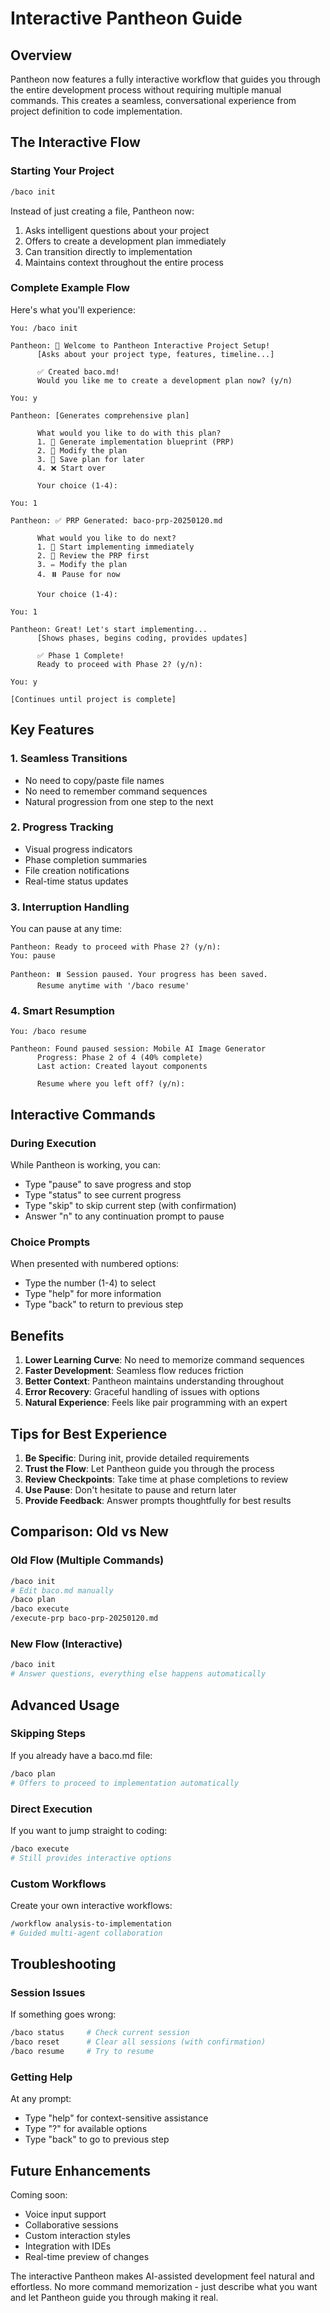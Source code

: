 # Interactive Pantheon Guide

## Overview

Pantheon now features a fully interactive workflow that guides you through the entire development process without requiring multiple manual commands. This creates a seamless, conversational experience from project definition to code implementation.

## The Interactive Flow

### Starting Your Project

```bash
/baco init
```

Instead of just creating a file, Pantheon now:
1. Asks intelligent questions about your project
2. Offers to create a development plan immediately
3. Can transition directly to implementation
4. Maintains context throughout the entire process

### Complete Example Flow

Here's what you'll experience:

```
You: /baco init

Pantheon: 🎯 Welcome to Pantheon Interactive Project Setup!
      [Asks about your project type, features, timeline...]
      
      ✅ Created baco.md!
      Would you like me to create a development plan now? (y/n)

You: y

Pantheon: [Generates comprehensive plan]
      
      What would you like to do with this plan?
      1. 🚀 Generate implementation blueprint (PRP)
      2. 📝 Modify the plan
      3. 💾 Save plan for later
      4. ❌ Start over
      
      Your choice (1-4):

You: 1

Pantheon: ✅ PRP Generated: baco-prp-20250120.md
      
      What would you like to do next?
      1. 🚀 Start implementing immediately
      2. 📄 Review the PRP first
      3. ✏️ Modify the plan
      4. ⏸️ Pause for now
      
      Your choice (1-4):

You: 1

Pantheon: Great! Let's start implementing...
      [Shows phases, begins coding, provides updates]
      
      ✅ Phase 1 Complete!
      Ready to proceed with Phase 2? (y/n):

You: y

[Continues until project is complete]
```

## Key Features

### 1. Seamless Transitions
- No need to copy/paste file names
- No need to remember command sequences
- Natural progression from one step to the next

### 2. Progress Tracking
- Visual progress indicators
- Phase completion summaries
- File creation notifications
- Real-time status updates

### 3. Interruption Handling
You can pause at any time:
```
Pantheon: Ready to proceed with Phase 2? (y/n):
You: pause

Pantheon: ⏸️ Session paused. Your progress has been saved.
      Resume anytime with '/baco resume'
```

### 4. Smart Resumption
```
You: /baco resume

Pantheon: Found paused session: Mobile AI Image Generator
      Progress: Phase 2 of 4 (40% complete)
      Last action: Created layout components
      
      Resume where you left off? (y/n):
```

## Interactive Commands

### During Execution
While Pantheon is working, you can:
- Type "pause" to save progress and stop
- Type "status" to see current progress
- Type "skip" to skip current step (with confirmation)
- Answer "n" to any continuation prompt to pause

### Choice Prompts
When presented with numbered options:
- Type the number (1-4) to select
- Type "help" for more information
- Type "back" to return to previous step

## Benefits

1. **Lower Learning Curve**: No need to memorize command sequences
2. **Faster Development**: Seamless flow reduces friction
3. **Better Context**: Pantheon maintains understanding throughout
4. **Error Recovery**: Graceful handling of issues with options
5. **Natural Experience**: Feels like pair programming with an expert

## Tips for Best Experience

1. **Be Specific**: During init, provide detailed requirements
2. **Trust the Flow**: Let Pantheon guide you through the process
3. **Review Checkpoints**: Take time at phase completions to review
4. **Use Pause**: Don't hesitate to pause and return later
5. **Provide Feedback**: Answer prompts thoughtfully for best results

## Comparison: Old vs New

### Old Flow (Multiple Commands)
```bash
/baco init
# Edit baco.md manually
/baco plan
/baco execute
/execute-prp baco-prp-20250120.md
```

### New Flow (Interactive)
```bash
/baco init
# Answer questions, everything else happens automatically
```

## Advanced Usage

### Skipping Steps
If you already have a baco.md file:
```bash
/baco plan
# Offers to proceed to implementation automatically
```

### Direct Execution
If you want to jump straight to coding:
```bash
/baco execute
# Still provides interactive options
```

### Custom Workflows
Create your own interactive workflows:
```bash
/workflow analysis-to-implementation
# Guided multi-agent collaboration
```

## Troubleshooting

### Session Issues
If something goes wrong:
```bash
/baco status     # Check current session
/baco reset      # Clear all sessions (with confirmation)
/baco resume     # Try to resume
```

### Getting Help
At any prompt:
- Type "help" for context-sensitive assistance
- Type "?" for available options
- Type "back" to go to previous step

## Future Enhancements

Coming soon:
- Voice input support
- Collaborative sessions
- Custom interaction styles
- Integration with IDEs
- Real-time preview of changes

The interactive Pantheon makes AI-assisted development feel natural and effortless. No more command memorization - just describe what you want and let Pantheon guide you through making it real.